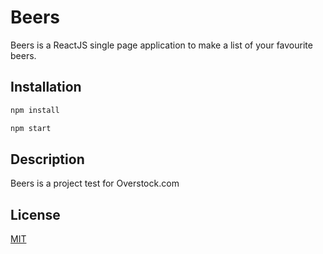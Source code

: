 # Beers

Beers is a ReactJS single page application to make a list of your favourite beers.


## Installation


```bash
npm install

npm start
```

## Description
Beers is a project test for Overstock.com

## License
[MIT](https://choosealicense.com/licenses/mit/)